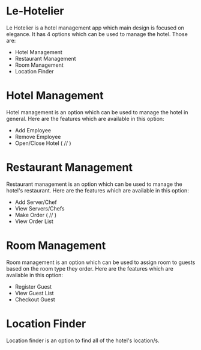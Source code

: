 # Le-Hotelier
Le Hotelier is a hotel management app which main design is focused on elegance. It has 4 options which can be used to manage the hotel. Those are:

- Hotel Management
- Restaurant Management
- Room Management
- Location Finder

# Hotel Management
Hotel management is an option which can be used to manage the hotel in general. Here are the features which are available in this option:

- Add Employee
- Remove Employee
- Open/Close Hotel ( // )

# Restaurant Management
Restaurant management is an option which can be used to manage the hotel's restaurant. Here are the features which are available in this option:

- Add Server/Chef
- View Servers/Chefs
- Make Order ( // )
- View Order List

# Room Management
Room management is an option which can be used to assign room to guests based on the room type they order. Here are the features which are available in this option:

- Register Guest
- View Guest List
- Checkout Guest

# Location Finder
Location finder is an option to find all of the hotel's location/s.

